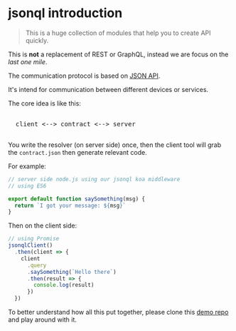 # jsonql introduction

> This is a huge collection of modules that help you to create API quickly.

This is **not** a replacement of REST or GraphQL, instead we are focus on the _last one mile_.

The communication protocol is based on [JSON API](https://jsonapi.org/).

It's intend for communication between different devices or services.

The core idea is like this:

<pre>

  client <--> contract <--> server

</pre>

You write the resolver (on server side) once, then
the client tool will grab the `contract.json` then generate relevant code.

For example:

```js
// server side node.js using our jsonql koa middleware
// using ES6

export default function saySomething(msg) {
  return `I got your message: ${msg}`
}
```

Then on the client side:

```js
// using Promise
jsonqlClient()
  .then(client => {
    client
      .query
      .saySomething(`Hello there`)
      .then(result => {
        console.log(result)
      })
  })
```

To better understand how all this put together, please clone this [demo repo](git@github.com:joel-chu/jsonql-demo.git) and play around with it.
